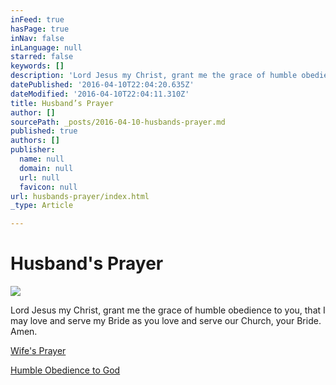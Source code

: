 ```yaml
---
inFeed: true
hasPage: true
inNav: false
inLanguage: null
starred: false
keywords: []
description: 'Lord Jesus my Christ, grant me the grace of humble obedience to you, that I may love and serve my Bride as you love and serve our Church, your Bride. Amen.'
datePublished: '2016-04-10T22:04:20.635Z'
dateModified: '2016-04-10T22:04:11.310Z'
title: Husband’s Prayer
author: []
sourcePath: _posts/2016-04-10-husbands-prayer.md
published: true
authors: []
publisher:
  name: null
  domain: null
  url: null
  favicon: null
url: husbands-prayer/index.html
_type: Article

---
```

# Husband's Prayer
![](https://the-grid-user-content.s3-us-west-2.amazonaws.com/766661c0-3ff6-4fcc-a3de-0c38ab1c2000.jpg)

Lord Jesus my Christ, grant me the grace of humble obedience to you, that I may love and serve my Bride as you love and serve our Church, your Bride. Amen.

[Wife's Prayer][0]

[Humble Obedience to God][1]

[0]: http://ourholyconception.org/wifes-prayer/
[1]: http://ourholyconception.org/fight-burden-with-humble-obedience/